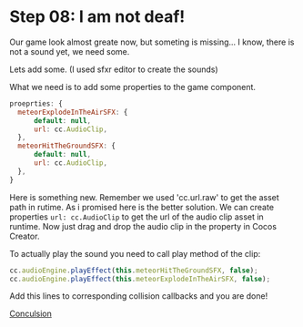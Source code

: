 # Step 08: I am not deaf!

Our game look almost greate now, but someting is missing... I know, there is not a sound yet, we need some.

Lets add some. (I used sfxr editor to create the sounds)

What we need is to add some properties to the game component.

```js
proeprties: {
  meteorExplodeInTheAirSFX: {
      default: null,
      url: cc.AudioClip,            
  },
  meteorHitTheGroundSFX: {
      default: null,
      url: cc.AudioClip,
  },
}
```

Here is something new. Remember we used 'cc.url.raw' to get the asset path in rutime. As i promised here is the better solution. We can create properties `url: cc.AudioClip` to get the url of the audio clip asset in runtime. Now just drag and drop the audio clip in the property in Cocos Creator.

To actually play the sound you need to call play method of the clip:

```js
cc.audioEngine.playEffect(this.meteorHitTheGroundSFX, false);
cc.audioEngine.playEffect(this.meteorExplodeInTheAirSFX, false);
```

Add this lines to corresponding collision callbacks and you are done!

[Conculsion](./conclusion.md)